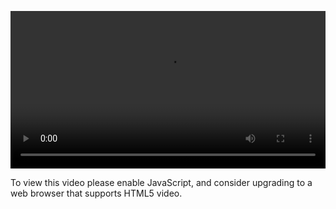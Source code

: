 <video controls="" style="width: 100%; display: block;"><source src="http://o86bpj665.bkt.clouddn.com/gulp-flex-res/15-responsive-design-what.mp4" type="video/mp4"><p>To view this video please enable JavaScript, and consider upgrading to a web browser that supports HTML5 video.</p></video>
